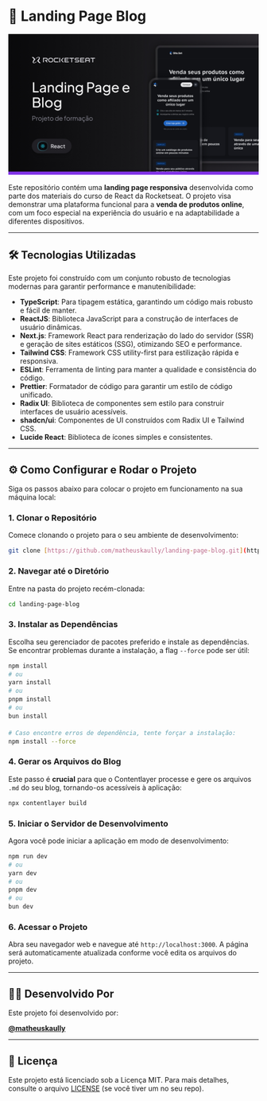 # 🚀 Landing Page Blog

![Capa do Projeto](public/og-image.jpg)

Este repositório contém uma **landing page responsiva** desenvolvida como parte dos materiais do curso de React da Rocketseat. O projeto visa demonstrar uma plataforma funcional para a **venda de produtos online**, com um foco especial na experiência do usuário e na adaptabilidade a diferentes dispositivos.

---

## 🛠️ Tecnologias Utilizadas

Este projeto foi construído com um conjunto robusto de tecnologias modernas para garantir performance e manutenibilidade:

* **TypeScript**: Para tipagem estática, garantindo um código mais robusto e fácil de manter.
* **ReactJS**: Biblioteca JavaScript para a construção de interfaces de usuário dinâmicas.
* **Next.js**: Framework React para renderização do lado do servidor (SSR) e geração de sites estáticos (SSG), otimizando SEO e performance.
* **Tailwind CSS**: Framework CSS utility-first para estilização rápida e responsiva.
* **ESLint**: Ferramenta de linting para manter a qualidade e consistência do código.
* **Prettier**: Formatador de código para garantir um estilo de código unificado.
* **Radix UI**: Biblioteca de componentes sem estilo para construir interfaces de usuário acessíveis.
* **shadcn/ui**: Componentes de UI construídos com Radix UI e Tailwind CSS.
* **Lucide React**: Biblioteca de ícones simples e consistentes.

---

## ⚙️ Como Configurar e Rodar o Projeto

Siga os passos abaixo para colocar o projeto em funcionamento na sua máquina local:

### 1. Clonar o Repositório

Comece clonando o projeto para o seu ambiente de desenvolvimento:

```bash
git clone [https://github.com/matheuskaully/landing-page-blog.git](https://github.com/matheuskaully/landing-page-blog.git)
````

### 2\. Navegar até o Diretório

Entre na pasta do projeto recém-clonada:

```bash
cd landing-page-blog
```

### 3\. Instalar as Dependências

Escolha seu gerenciador de pacotes preferido e instale as dependências. Se encontrar problemas durante a instalação, a flag `--force` pode ser útil:

```bash
npm install
# ou
yarn install
# ou
pnpm install
# ou
bun install

# Caso encontre erros de dependência, tente forçar a instalação:
npm install --force
```

### 4\. Gerar os Arquivos do Blog

Este passo é **crucial** para que o Contentlayer processe e gere os arquivos `.md` do seu blog, tornando-os acessíveis à aplicação:

```bash
npx contentlayer build
```

### 5\. Iniciar o Servidor de Desenvolvimento

Agora você pode iniciar a aplicação em modo de desenvolvimento:

```bash
npm run dev
# ou
yarn dev
# ou
pnpm dev
# ou
bun dev
```

### 6\. Acessar o Projeto

Abra seu navegador web e navegue até `http://localhost:3000`. A página será automaticamente atualizada conforme você edita os arquivos do projeto.

-----

## 👨‍💻 Desenvolvido Por

Este projeto foi desenvolvido por:

**[@matheuskaully](https://github.com/matheuskaully)**

-----

## 📜 Licença

Este projeto está licenciado sob a Licença MIT. Para mais detalhes, consulte o arquivo [LICENSE](https://www.google.com/search?q=LICENSE) (se você tiver um no seu repo).
